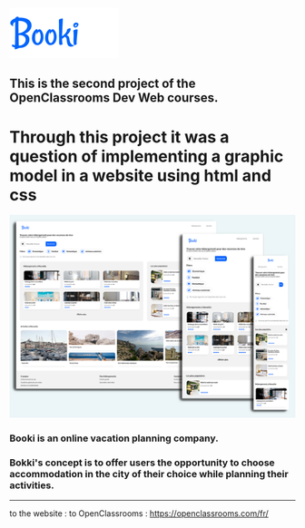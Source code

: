 ![](assets/logo/Booki.png)
## This is the second project of the OpenClassrooms Dev Web courses.
# Through this project it was a question of implementing a graphic model in a website using html and css
![](assets/home%20page%20booki.png)

### Booki is an online vacation planning company. 
### Bokki's concept is to offer users the opportunity to choose accommodation in the city of their choice while planning their activities.

---
to the website :
to OpenClassrooms : https://openclassrooms.com/fr/
